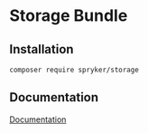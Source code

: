 # Storage Bundle

## Installation

```
composer require spryker/storage
```

## Documentation

[Documentation](http://spryker.github.io)
